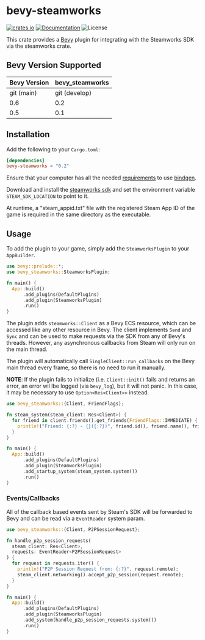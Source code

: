 # bevy-steamworks

[![crates.io](https://img.shields.io/crates/v/bevy-steamworks.svg)](https://crates.io/crates/bevy-steamworks)
[![Documentation](https://docs.rs/bevy-steamworks/badge.svg)](https://docs.rs/bevy-steamworks)
![License](https://img.shields.io/crates/l/bevy-steamworks.svg)

This crate provides a [Bevy](https://bevyengine.org/) plugin for integrating with
the Steamworks SDK via the steamworks crate.

## Bevy Version Supported

|Bevy Version |bevy\_steamworks|
|:------------|:---------------|
|git (main)   |git (develop)   |
|0.6          |0.2             |
|0.5          |0.1             |

## Installation
Add the following to your `Cargo.toml`:

```toml
[dependencies]
bevy-steamworks = "0.2"
```

Ensure that your computer has all the needed [requirements](https://rust-lang.github.io/rust-bindgen/requirements.html) to use [bindgen](https://github.com/rust-lang/rust-bindgen).

Download and install the [steamworks sdk](https://partner.steamgames.com/doc/sdk)
and set the environment variable `STEAM_SDK_LOCATION` to point to it.

At runtime, a "steam_appid.txt" file with the registered Steam App ID of the game
is required in the same directory as the executable.

## Usage

To add the plugin to your game, simply add the `SteamworksPlugin` to your
`AppBuilder`.

```rust
use bevy::prelude::*;
use bevy_steamworks::SteamworksPlugin;

fn main() {
  App::build()
      .add_plugins(DefaultPlugins)
      .add_plugin(SteamworksPlugin)
      .run()
}
```

The plugin adds `steamworks::Client` as a Bevy ECS resource, which can be
accessed like any other resource in Bevy. The client implements `Send` and `Sync`
and can be used to make requests via the SDK from any of Bevy's threads. However,
any asynchronous callbacks from Steam will only run on the main thread.

The plugin will automatically call `SingleClient::run_callbacks` on the Bevy
main thread every frame, so there is no need to run it manually.

**NOTE**: If the plugin fails to initialize (i.e. `Client::init()` fails and
returns an error, an error wil lbe logged (via `bevy_log`), but it will not
panic. In this case, it may be necessary to use `Option<Res<Client>>` instead.

```rust
use bevy_steamworks::{Client, FriendFlags};

fn steam_system(steam_client: Res<Client>) {
  for friend in client.friends().get_friends(FriendFlags::IMMEDIATE) {
    println!("Friend: {:?} - {}({:?})", friend.id(), friend.name(), friend.state());
  }
}

fn main() {
  App::build()
      .add_plugins(DefaultPlugins)
      .add_plugin(SteamworksPlugin)
      .add_startup_system(steam_system.system())
      .run()
}
```

### Events/Callbacks

All of the callback based events sent by Steam's SDK will be forwarded to Bevy
and can be read via a `EventReader` system param.

```rust
use bevy_steamworks::{Client, P2PSessionRequest};

fn handle_p2p_session_requests(
  steam_client: Res<Client>,
  requests: EventReader<P2PSessionRequest>
) {
  for request in requests.iter() {
    println!("P2P Session Request from: {:?}", request.remote);
    steam_client.networking().accept_p2p_session(request.remote);
  }
}

fn main() {
  App::build()
      .add_plugins(DefaultPlugins)
      .add_plugin(SteamworksPlugin)
      .add_system(handle_p2p_session_requests.system())
      .run()
}
```